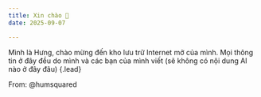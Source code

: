 ```yaml
---
title: Xin chào 👋
date: 2025-09-07

---
```

Mình là Hưng, chào mừng đến kho lưu trữ Internet mở của mình. Mọi thông tin ở đây đều do mình và các bạn của mình viết (sẽ không có nội dung AI nào ở đây đâu)
{.lead}

From: @humsquared